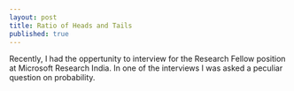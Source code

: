 ```yaml
---
layout: post
title: Ratio of Heads and Tails
published: true
---
```



Recently, I had the oppertunity to interview for the Research Fellow position at Microsoft Research India. In one of the interviews I was asked a peculiar question on probability. 